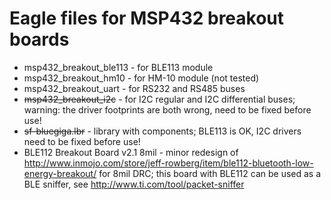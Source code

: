 # Eagle files for MSP432 breakout boards

* msp432_breakout_ble113 - for BLE113 module
* msp432_breakout_hm10 - for HM-10 module (not tested)
* msp432_breakout_uart - for RS232 and RS485 buses
* ~~msp432_breakout_i2c~~ - for I2C regular and I2C differential buses; warning: the driver footprints are both wrong, need to be fixed before use!
* ~~sf-bluegiga.lbr~~ - library with components; BLE113 is OK, I2C drivers need to be fixed before use!
* BLE112 Breakout Board v2.1 8mil - minor redesign of http://www.inmojo.com/store/jeff-rowberg/item/ble112-bluetooth-low-energy-breakout/ for 8mil DRC; this board with BLE112 can be used as a BLE sniffer, see http://www.ti.com/tool/packet-sniffer
